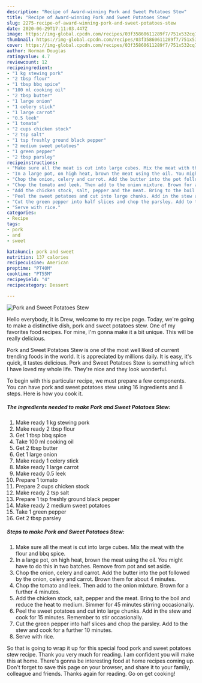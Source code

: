 ```yaml
---
description: "Recipe of Award-winning Pork and Sweet Potatoes Stew"
title: "Recipe of Award-winning Pork and Sweet Potatoes Stew"
slug: 2275-recipe-of-award-winning-pork-and-sweet-potatoes-stew
date: 2020-06-29T17:11:03.447Z
image: https://img-global.cpcdn.com/recipes/03f35860611289f7/751x532cq70/pork-and-sweet-potatoes-stew-recipe-main-photo.jpg
thumbnail: https://img-global.cpcdn.com/recipes/03f35860611289f7/751x532cq70/pork-and-sweet-potatoes-stew-recipe-main-photo.jpg
cover: https://img-global.cpcdn.com/recipes/03f35860611289f7/751x532cq70/pork-and-sweet-potatoes-stew-recipe-main-photo.jpg
author: Norman Douglas
ratingvalue: 4.7
reviewcount: 12
recipeingredient:
- "1 kg stewing pork"
- "2 tbsp flour"
- "1 tbsp bbq spice"
- "100 ml cooking oil"
- "2 tbsp butter"
- "1 large onion"
- "1 celery stick"
- "1 large carrot"
- "0.5 leek"
- "1 tomato"
- "2 cups chicken stock"
- "2 tsp salt"
- "1 tsp freshly ground black pepper"
- "2 medium sweet potatoes"
- "1 green pepper"
- "2 tbsp parsley"
recipeinstructions:
- "Make sure all the meat is cut into large cubes. Mix the meat with the flour and bbq spice."
- "In a large pot, on high heat, brown the meat using the oil. You might have to do this in two batches. Remove from pot and set aside."
- "Chop the onion, celery and carrot. Add the butter into the pot followed by the onion, celery and carrot. Brown them for about 4 minutes."
- "Chop the tomato and leek. Then add to the onion mixture. Brown for a further 4 minutes."
- "Add the chicken stock, salt, pepper and the meat. Bring to the boil and reduce the heat to medium. Simmer for 45 minutes stirring occasionally."
- "Peel the sweet potatoes and cut into large chunks. Add in the stew and cook for 15 minutes. Remember to stir occasionally."
- "Cut the green pepper into half slices and chop the parsley. Add to the stew and cook for a further 10 minutes."
- "Serve with rice."
categories:
- Recipe
tags:
- pork
- and
- sweet

katakunci: pork and sweet 
nutrition: 137 calories
recipecuisine: American
preptime: "PT40M"
cooktime: "PT55M"
recipeyield: "4"
recipecategory: Dessert

---
```



![Pork and Sweet Potatoes Stew](https://img-global.cpcdn.com/recipes/03f35860611289f7/751x532cq70/pork-and-sweet-potatoes-stew-recipe-main-photo.jpg)

Hello everybody, it is Drew, welcome to my recipe page. Today, we're going to make a distinctive dish, pork and sweet potatoes stew. One of my favorites food recipes. For mine, I'm gonna make it a bit unique. This will be really delicious.

Pork and Sweet Potatoes Stew is one of the most well liked of current trending foods in the world. It is appreciated by millions daily. It is easy, it's quick, it tastes delicious. Pork and Sweet Potatoes Stew is something which I have loved my whole life. They're nice and they look wonderful.




To begin with this particular recipe, we must prepare a few components. You can have pork and sweet potatoes stew using 16 ingredients and 8 steps. Here is how you cook it.

<!--inarticleads1-->

##### The ingredients needed to make Pork and Sweet Potatoes Stew:

1. Make ready 1 kg stewing pork
1. Make ready 2 tbsp flour
1. Get 1 tbsp bbq spice
1. Take 100 ml cooking oil
1. Get 2 tbsp butter
1. Get 1 large onion
1. Make ready 1 celery stick
1. Make ready 1 large carrot
1. Make ready 0.5 leek
1. Prepare 1 tomato
1. Prepare 2 cups chicken stock
1. Make ready 2 tsp salt
1. Prepare 1 tsp freshly ground black pepper
1. Make ready 2 medium sweet potatoes
1. Take 1 green pepper
1. Get 2 tbsp parsley




<!--inarticleads2-->

##### Steps to make Pork and Sweet Potatoes Stew:

1. Make sure all the meat is cut into large cubes. Mix the meat with the flour and bbq spice.
1. In a large pot, on high heat, brown the meat using the oil. You might have to do this in two batches. Remove from pot and set aside.
1. Chop the onion, celery and carrot. Add the butter into the pot followed by the onion, celery and carrot. Brown them for about 4 minutes.
1. Chop the tomato and leek. Then add to the onion mixture. Brown for a further 4 minutes.
1. Add the chicken stock, salt, pepper and the meat. Bring to the boil and reduce the heat to medium. Simmer for 45 minutes stirring occasionally.
1. Peel the sweet potatoes and cut into large chunks. Add in the stew and cook for 15 minutes. Remember to stir occasionally.
1. Cut the green pepper into half slices and chop the parsley. Add to the stew and cook for a further 10 minutes.
1. Serve with rice.




So that is going to wrap it up for this special food pork and sweet potatoes stew recipe. Thank you very much for reading. I am confident you will make this at home. There's gonna be interesting food at home recipes coming up. Don't forget to save this page on your browser, and share it to your family, colleague and friends. Thanks again for reading. Go on get cooking!
